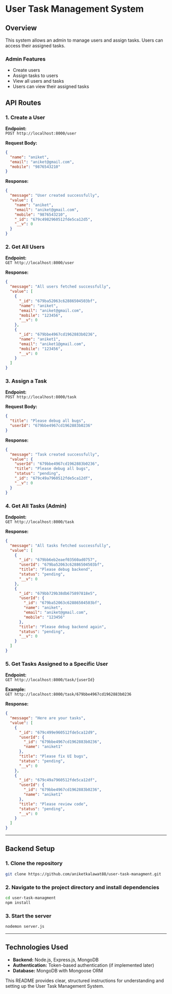 # User Task Management System

## Overview

This system allows an admin to manage users and assign tasks. Users can access their assigned tasks.

### **Admin Features**
- Create users
- Assign tasks to users
- View all users and tasks
- Users can view their assigned tasks

## **API Routes**

### 1. Create a User
**Endpoint:**  
`POST http://localhost:8000/user`

**Request Body:**  
```json
{
  "name": "aniket",
  "email": "aniket@gmail.com",
  "mobile": "9876543210"
}
```

**Response:**  
```json
{
  "message": "User created successfully",
  "value": {
    "name": "aniket",
    "email": "aniket@gmail.com",
    "mobile": "9876543210",
    "_id": "679c4982960512fde5ca12d5",
    "__v": 0
  }
}
```

### 2. Get All Users
**Endpoint:**  
`GET http://localhost:8000/user`

**Response:**  
```json
{
  "message": "All users fetched successfully",
  "value": [
    {
      "_id": "679ba52063c62886504503bf",
      "name": "aniket",
      "email": "aniket@gmail.com",
      "mobile": "123456",
      "__v": 0
    },
    {
      "_id": "679bbe4967cd1962883b0236",
      "name": "aniket1",
      "email": "aniket1@gmail.com",
      "mobile": "123456",
      "__v": 0
    }
  ]
}
```

### 3. Assign a Task
**Endpoint:**  
`POST http://localhost:8000/task`

**Request Body:**  
```json
{
  "title": "Please debug all bugs",
  "userId": "679bbe4967cd1962883b0236"
}
```

**Response:**  
```json
{
  "message": "Task created successfully",
  "value": {
    "userId": "679bbe4967cd1962883b0236",
    "title": "Please debug all bugs",
    "status": "pending",
    "_id": "679c49a7960512fde5ca12df",
    "__v": 0
  }
}
```

### 4. Get All Tasks (Admin)
**Endpoint:**  
`GET http://localhost:8000/task`

**Response:**  
```json
{
  "message": "All tasks fetched successfully",
  "value": [
    {
      "_id": "679bb6eb2eaef03560ad0757",
      "userId": "679ba52063c62886504503bf",
      "title": "Please debug backend",
      "status": "pending",
      "__v": 0
    },
    {
      "_id": "679bb729b38db675897818e5",
      "userId": {
        "_id": "679ba52063c62886504503bf",
        "name": "aniket",
        "email": "aniket@gmail.com",
        "mobile": "123456"
      },
      "title": "Please debug backend again",
      "status": "pending",
      "__v": 0
    }
  ]
}
```

### 5. Get Tasks Assigned to a Specific User
**Endpoint:**  
`GET http://localhost:8000/task/{userId}`

**Example:**  
`GET http://localhost:8000/task/679bbe4967cd1962883b0236`

**Response:**  
```json
{
  "message": "Here are your tasks",
  "value": [
    {
      "_id": "679c499e960512fde5ca12d9",
      "userId": {
        "_id": "679bbe4967cd1962883b0236",
        "name": "aniket1"
      },
      "title": "Please fix UI bugs",
      "status": "pending",
      "__v": 0
    },
    {
      "_id": "679c49a7960512fde5ca12df",
      "userId": {
        "_id": "679bbe4967cd1962883b0236",
        "name": "aniket1"
      },
      "title": "Please review code",
      "status": "pending",
      "__v": 0
    }
  ]
}
```

---

## **Backend Setup**

### 1. Clone the repository  
```bash
git clone https://github.com/aniketkalawat88/user-task-managment.git
```

### 2. Navigate to the project directory and install dependencies  
```bash
cd user-task-managment
npm install
```

### 3. Start the server  
```bash
nodemon server.js
```

---

## **Technologies Used**
- **Backend:** Node.js, Express.js, MongoDB
- **Authentication:** Token-based authentication (if implemented later)
- **Database:** MongoDB with Mongoose ORM

This README provides clear, structured instructions for understanding and setting up the User Task Management System.


